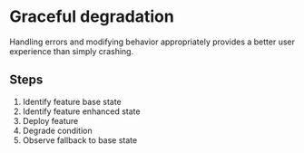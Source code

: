 # Graceful degradation

Handling errors and modifying behavior appropriately provides a better user experience than simply crashing.

## Steps

1. Identify feature base state
1. Identify feature enhanced state
1. Deploy feature
1. Degrade condition
1. Observe fallback to base state
